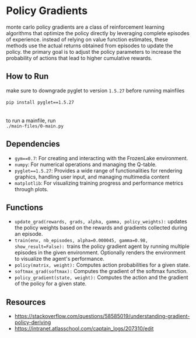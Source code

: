 # Policy Gradients
monte carlo policy gradients are a class of reinforcement learning algorithms that optimize the policy directly by leveraging complete episodes of experience. instead of relying on value function estimates, these methods use the actual returns obtained from episodes to update the policy. the primary goal is to adjust the policy parameters to increase the probability of actions that lead to higher cumulative rewards.

## How to Run
make sure to downgrade pyglet to version ```1.5.27``` before running mainfiles
<br/><br/>```pip install pyglet==1.5.27```<br/><br/><br/>to run a mainfile, run
<br/>```./main-files/0-main.py```
## Dependencies
* ```gym==0.7```: For creating and interacting with the FrozenLake environment.
* ```numpy```: For numerical operations and managing the Q-table.
* ```pyglet==1.5.27```: Provides a wide range of functionalities for rendering graphics, handling user input, and managing multimedia content
* ```matplotlib```: For visualizing training progress and performance metrics through plots.
## Functions
* ```update_grad(rewards, grads, alpha, gamma, policy_weights):``` updates the policy weights based on the rewards and gradients collected during an episode.
* ```train(env, nb_episodes, alpha=0.000045, gamma=0.98, show_result=False): ```trains the policy gradient agent by running multiple episodes in the given environment. Optionally renders the environment to visualize the agent's performance.
* ```policy(matrix, weight):``` Computes action probabilities for a given state.
* ```softmax_grad(softmax):``` Computes the gradient of the softmax function.
* ```policy_gradient(state, weight):``` Computes the action and the gradient of the policy for a given state.
## Resources
- https://stackoverflow.com/questions/58585019/understanding-gradient-policy-deriving
- https://intranet.atlasschool.com/captain_logs/207310/edit
